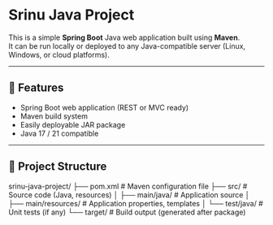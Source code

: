 # Srinu Java Project

This is a simple **Spring Boot** Java web application built using **Maven**.  
It can be run locally or deployed to any Java-compatible server (Linux, Windows, or cloud platforms).

---

## 🚀 Features
- Spring Boot web application (REST or MVC ready)
- Maven build system
- Easily deployable JAR package
- Java 17 / 21 compatible

---

## 🧩 Project Structure

srinu-java-project/
├── pom.xml # Maven configuration file
├── src/ # Source code (Java, resources)
│ ├── main/java/ # Application source
│ ├── main/resources/ # Application properties, templates
│ └── test/java/ # Unit tests (if any)
└── target/ # Build output (generated after package)
